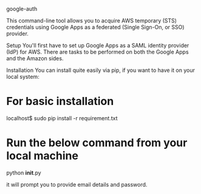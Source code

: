 google-auth


This command-line tool allows you to acquire AWS temporary (STS) credentials using Google Apps as a federated (Single Sign-On, or SSO) provider.

Setup
You'll first have to set up Google Apps as a SAML identity provider (IdP) for AWS. There are tasks to be performed on both the Google Apps and the Amazon sides.

Installation
You can install quite easily via pip, if you want to have it on your local system:

# For basic installation
localhost$ sudo pip install -r requirement.txt

# Run the below command from your local machine

python __init__.py

it will prompt you to provide email details and password.

